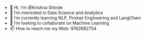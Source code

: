 - 👋 Hi, I’m @Krishna Shinde
- 👀 I’m interested in Data Science and Analytics
- 🌱 I’m currently learning NLP, Prompt Engineering and LangChain
- 💞️ I’m looking to collaborate on Machine Learning
- 📫 How to reach me my Mob: 9762682754

<!---
krishna-280792shinde/krishna-280792shinde is a ✨ special ✨ repository because its `README.md` (this file) appears on your GitHub profile.
You can click the Preview link to take a look at your changes.
--->
